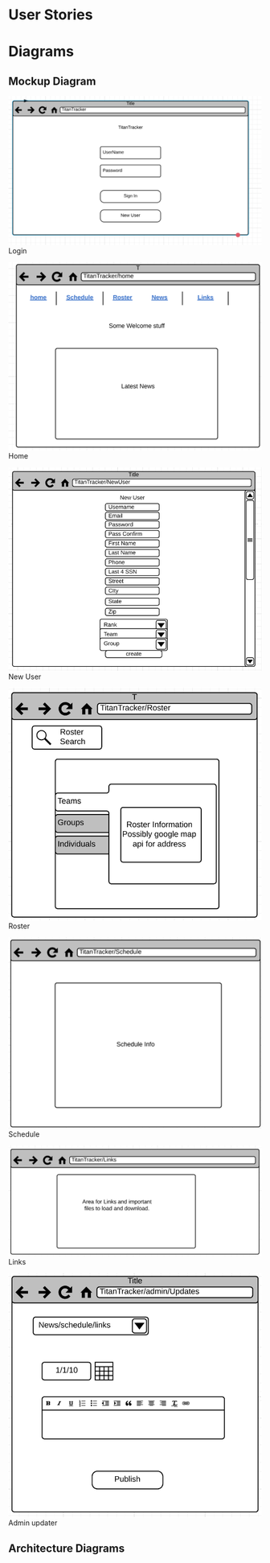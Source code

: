 # User Stories

# Diagrams
## Mockup Diagram
![Alt text](https://github.com/hutfljo/TitanTracker/blob/master/screenshots/Login.png)
Login

![Alt text](https://github.com/hutfljo/TitanTracker/blob/master/screenshots/Home.png)
Home

![Alt text](https://github.com/hutfljo/TitanTracker/blob/master/screenshots/NewUser.png)
New User

![Alt text](https://github.com/hutfljo/TitanTracker/blob/master/screenshots/Roster.png)
Roster

![Alt text](https://github.com/hutfljo/TitanTracker/blob/master/screenshots/Schedule.png)
Schedule

![Alt text](https://github.com/hutfljo/TitanTracker/blob/master/screenshots/Links.png)
Links

![Alt text](https://github.com/hutfljo/TitanTracker/blob/master/screenshots/AdminUpdater.png)
Admin updater
## Architecture Diagrams
